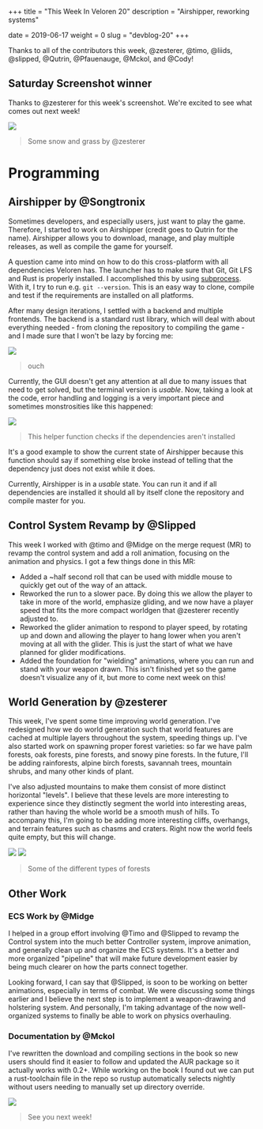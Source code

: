 +++
title = "This Week In Veloren 20"
description = "Airshipper, reworking systems"

date = 2019-06-17
weight = 0
slug = "devblog-20"
+++

Thanks to all of the contributors this week, @zesterer, @timo, @liids, @slipped, @Qutrin, @Pfauenauge, @Mckol, and @Cody!

## Saturday Screenshot winner

Thanks to @zesterer for this week's screenshot. We're excited to see what comes out next week!

<img src="https://cdn.discordapp.com/attachments/541307708146581519/590577672090812456/Z0FVteCSdQQ6K-bMOItdtuDj3CUBigE8ydGvFPkUj2s.png"/>

> Some snow and grass by @zesterer

# Programming

## Airshipper by @Songtronix

Sometimes developers, and especially users, just want to play the game. Therefore, I started to work on Airshipper (credit goes to Qutrin for the name). Airshipper allows you to download, manage, and play multiple releases, as well as compile the game for yourself.

A question came into mind on how to do this cross-platform with all dependencies Veloren has. The launcher has to make sure that Git, Git LFS and Rust is properly installed. I accomplished this by using [subprocess](https://crates.io/crates/subprocess). With it, I try to run e.g. `git --version`. This is an easy way to clone, compile and test if the requirements are installed on all platforms.

After many design iterations, I settled with a backend and multiple frontends. The backend is a standard rust library, which will deal with about everything needed - from cloning the repository to compiling the game - and I made sure that I won't be lazy by forcing me:

<img src="https://cdn.discordapp.com/attachments/590304034175451166/590542187222138951/deny_docs.PNG"/>

> ouch

Currently, the GUI doesn't get any attention at all due to many issues that need to get solved, but the terminal version is *usable*. Now, taking a look at the code, error handling and logging is a very important piece and sometimes monstrosities like this happened:

<img src="https://cdn.discordapp.com/attachments/590304034175451166/590542201331777558/error_handling.png"/>

> This helper function checks if the dependencies aren't installed

It's a good example to show the current state of Airshipper because this function should say if something else broke instead of telling that the dependency just does not exist while it does.

Currently, Airshipper is in a *usable* state. You can run it and if all dependencies are installed it should all by itself clone the repository and compile master for you.

## Control System Revamp by @Slipped

This week I worked with @timo and @Midge on the merge request (MR) to revamp the control system and add a roll animation, focusing on the animation and physics. I got a few things done in this MR:
- Added a ~half second roll that can be used with middle mouse to quickly get out of the way of an attack. 
- Reworked the run to a slower pace. By doing this we allow the player to take in more of the world, emphasize gliding, and we now have a player speed that fits the more compact worldgen that @zesterer recently adjusted to. 
- Reworked the glider animation to respond to player speed, by rotating up and down and allowing the player to hang lower when you aren't moving at all with the glider. This is just the start of what we have planned for glider modifications.
- Added the foundation for "wielding" animations, where you can run and stand with your weapon drawn. This isn't finished yet so the game doesn't visualize any of it, but more to come next week on this!


## World Generation by @zesterer

This week, I've spent some time improving world generation. I've redesigned how we do world generation such that world features are cached at multiple layers throughout the system, speeding things up. I've also started work on spawning proper forest varieties: so far we have palm forests, oak forests, pine forests, and snowy pine forests. In the future, I'll be adding rainforests, alpine birch forests, savannah trees, mountain shrubs, and many other kinds of plant.

I've also adjusted mountains to make them consist of more distinct horizontal "levels". I believe that these levels are more interesting to experience since they distinctly segment the world into interesting areas, rather than having the whole world be a smooth mush of hills. To accompany this, I'm going to be adding more interesting cliffs, overhangs, and terrain features such as chasms and craters. Right now the world feels quite empty, but this will change.

<img src="https://media.discordapp.net/attachments/523568428905398283/590509110336946216/unknown.png"/>

<img src="https://cdn.discordapp.com/attachments/523568428905398283/589747932941778954/unknown.png"/>

> Some of the different types of forests

## Other Work

### ECS Work by @Midge

I helped in a group effort involving @Timo and @Slipped to revamp the Control system into the much better Controller system, improve animation, and generally clean up and organize the ECS systems. It's a better and more organized "pipeline" that will make future development easier by being much clearer on how the parts connect together.

Looking forward, I can say that @Slipped, is soon to be working on better animations, especially in terms of combat. We were discussing some things earlier and I believe the next step is to implement a weapon-drawing and holstering system. And personally, I'm taking advantage of the now well-organized systems to finally be able to work on physics overhauling.

### Documentation by @Mckol

I've rewritten the download and compiling sections in the book so new users should find it easier to follow and updated the AUR package so it actually works with 0.2+. While working on the book I found out we can put a rust-toolchain file in the repo so rustup automatically selects nightly without users needing to manually set up directory override.

<img src="https://cdn.discordapp.com/attachments/523568428905398283/590442925947748352/unknown.png"/>

> See you next week!